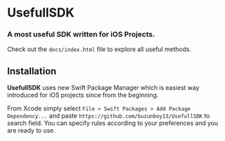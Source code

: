 # UsefullSDK

### A most useful SDK written for iOS Projects.

Check out the `docs/index.html` file to explore all useful methods.

## Installation

**UsefullSDK** uses new Swift Package Manager which is easiest way introduced for iOS projects since from the beginning. 

From Xcode simply select `File > Swift Packages > Add Package Dependency...` and paste `https://github.com/buzunboy13/UsefullSDK` to search field. You can specify rules according to your preferences and you are ready to use. 
